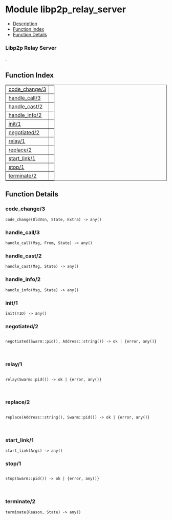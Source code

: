 

# Module libp2p_relay_server #
* [Description](#description)
* [Function Index](#index)
* [Function Details](#functions)



### <a name="Libp2p_Relay_Server">Libp2p Relay Server</a> ###
.

<a name="index"></a>

## Function Index ##


<table width="100%" border="1" cellspacing="0" cellpadding="2" summary="function index"><tr><td valign="top"><a href="#code_change-3">code_change/3</a></td><td></td></tr><tr><td valign="top"><a href="#handle_call-3">handle_call/3</a></td><td></td></tr><tr><td valign="top"><a href="#handle_cast-2">handle_cast/2</a></td><td></td></tr><tr><td valign="top"><a href="#handle_info-2">handle_info/2</a></td><td></td></tr><tr><td valign="top"><a href="#init-1">init/1</a></td><td></td></tr><tr><td valign="top"><a href="#negotiated-2">negotiated/2</a></td><td></td></tr><tr><td valign="top"><a href="#relay-1">relay/1</a></td><td></td></tr><tr><td valign="top"><a href="#replace-2">replace/2</a></td><td></td></tr><tr><td valign="top"><a href="#start_link-1">start_link/1</a></td><td></td></tr><tr><td valign="top"><a href="#stop-1">stop/1</a></td><td></td></tr><tr><td valign="top"><a href="#terminate-2">terminate/2</a></td><td></td></tr></table>


<a name="functions"></a>

## Function Details ##

<a name="code_change-3"></a>

### code_change/3 ###

`code_change(OldVsn, State, Extra) -> any()`

<a name="handle_call-3"></a>

### handle_call/3 ###

`handle_call(Msg, From, State) -> any()`

<a name="handle_cast-2"></a>

### handle_cast/2 ###

`handle_cast(Msg, State) -> any()`

<a name="handle_info-2"></a>

### handle_info/2 ###

`handle_info(Msg, State) -> any()`

<a name="init-1"></a>

### init/1 ###

`init(TID) -> any()`

<a name="negotiated-2"></a>

### negotiated/2 ###

<pre><code>
negotiated(Swarm::pid(), Address::string()) -&gt; ok | {error, any()}
</code></pre>
<br />

<a name="relay-1"></a>

### relay/1 ###

<pre><code>
relay(Swarm::pid()) -&gt; ok | {error, any()}
</code></pre>
<br />

<a name="replace-2"></a>

### replace/2 ###

<pre><code>
replace(Address::string(), Swarm::pid()) -&gt; ok | {error, any()}
</code></pre>
<br />

<a name="start_link-1"></a>

### start_link/1 ###

`start_link(Args) -> any()`

<a name="stop-1"></a>

### stop/1 ###

<pre><code>
stop(Swarm::pid()) -&gt; ok | {error, any()}
</code></pre>
<br />

<a name="terminate-2"></a>

### terminate/2 ###

`terminate(Reason, State) -> any()`

